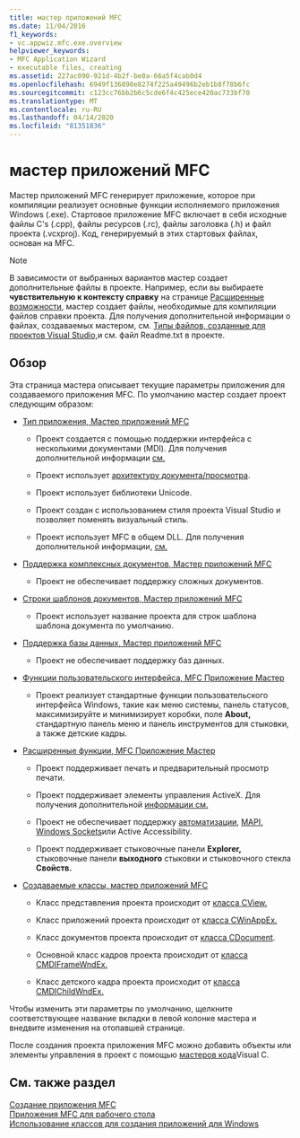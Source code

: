 ```yaml
---
title: мастер приложений MFC
ms.date: 11/04/2016
f1_keywords:
- vc.appwiz.mfc.exe.overview
helpviewer_keywords:
- MFC Application Wizard
- executable files, creating
ms.assetid: 227ac090-921d-4b2f-be0a-66a5f4cab0d4
ms.openlocfilehash: 6949f136890e8274f225a49496b2eb1b8f78b6fc
ms.sourcegitcommit: c123cc76bb2b6c5cde6f4c425ece420ac733bf70
ms.translationtype: MT
ms.contentlocale: ru-RU
ms.lasthandoff: 04/14/2020
ms.locfileid: "81351836"
---
```

# <a name="mfc-application-wizard"></a>мастер приложений MFC

Мастер приложений MFC генерирует приложение, которое при компиляции реализует основные функции исполняемого приложения Windows (.exe). Стартовое приложение MFC включает в себя исходные файлы C's (.cpp), файлы ресурсов (.rc), файлы заголовка (.h) и файл проекта (.vcxproj). Код, генерируемый в этих стартовых файлах, основан на MFC.

> [!NOTE]
> В зависимости от выбранных вариантов мастер создает дополнительные файлы в проекте. Например, если вы выбираете **чувствительную к контексту справку** на странице [Расширенные возможности,](../../mfc/reference/advanced-features-mfc-application-wizard.md) мастер создает файлы, необходимые для компиляции файлов справки проекта. Для получения дополнительной информации о файлах, создаваемых мастером, см. [Типы файлов, созданные для проектов Visual Studio,](../../build/reference/file-types-created-for-visual-cpp-projects.md)и см. файл Readme.txt в проекте.

## <a name="overview"></a>Обзор

Эта страница мастера описывает текущие параметры приложения для создаваемого приложения MFC. По умолчанию мастер создает проект следующим образом:

- [Тип приложения, Мастер приложений MFC](../../mfc/reference/application-type-mfc-application-wizard.md)

  - Проект создается с помощью поддержки интерфейса с несколькими документами (MDI). Для получения дополнительной информации [см.](../../mfc/sdi-and-mdi.md)

  - Проект использует [архитектуру документа/просмотра](../../mfc/document-view-architecture.md).

  - Проект использует библиотеки Unicode.

  - Проект создан с использованием стиля проекта Visual Studio и позволяет поменять визуальный стиль.

  - Проект использует MFC в общем DLL. Для получения дополнительной информации, [см.](../../build/dlls-in-visual-cpp.md)

- [Поддержка комплексных документов, Мастер приложений MFC](../../mfc/reference/compound-document-support-mfc-application-wizard.md)

  - Проект не обеспечивает поддержку сложных документов.

- [Строки шаблонов документов, Мастер приложений MFC](../../mfc/reference/document-template-strings-mfc-application-wizard.md)

  - Проект использует название проекта для строк шаблона шаблона документа по умолчанию.

- [Поддержка базы данных, Мастер приложений MFC](../../mfc/reference/database-support-mfc-application-wizard.md)

  - Проект не обеспечивает поддержку баз данных.

- [Функции пользовательского интерфейса, MFC Приложение Мастер](../../mfc/reference/user-interface-features-mfc-application-wizard.md)

  - Проект реализует стандартные функции пользовательского интерфейса Windows, такие как меню системы, панель статусов, максимизируйте и минимизирует коробки, поле **About,** стандартную панель меню и панель инструментов для стыковки, а также детские кадры.

- [Расширенные функции, MFC Приложение Мастер](../../mfc/reference/advanced-features-mfc-application-wizard.md)

  - Проект поддерживает печать и предварительный просмотр печати.

  - Проект поддерживает элементы управления ActiveX. Для получения дополнительной [информации см.](../../mfc/sequence-of-operations-for-creating-activex-controls.md)

  - Проект не обеспечивает поддержку [автоматизации,](../../mfc/automation.md) [MAPI,](../../mfc/mapi-support-in-mfc.md) [Windows Sockets](../../mfc/windows-sockets-in-mfc.md)или Active Accessibility.

  - Проект поддерживает стыковочные панели **Explorer,** стыковочные панели **выходного** стыковки и стыковочного стекла **Свойств.**

- [Создаваемые классы, мастер приложений MFC](../../mfc/reference/generated-classes-mfc-application-wizard.md)

  - Класс представления проекта происходит от [класса CView.](../../mfc/reference/cview-class.md)

  - Класс приложений проекта происходит от [класса CWinAppEx.](../../mfc/reference/cwinappex-class.md)

  - Класс документов проекта происходит от [класса CDocument](../../mfc/reference/cdocument-class.md).

  - Основной класс кадров проекта происходит от [класса CMDIFrameWndEx.](../../mfc/reference/cmdiframewndex-class.md)

  - Класс детского кадра проекта происходит от [класса CMDIChildWndEx.](../../mfc/reference/cmdichildwndex-class.md)

Чтобы изменить эти параметры по умолчанию, щелкните соответствующее название вкладки в левой колонке мастера и внедвите изменения на отопавшей странице.

После создания проекта приложения MFC можно добавить объекты или элементы управления в проект с помощью [мастеров кода](../../ide/adding-functionality-with-code-wizards-cpp.md)Visual C.

## <a name="see-also"></a>См. также раздел

[Создание приложения MFC](../../mfc/reference/creating-an-mfc-application.md)<br/>
[Приложения MFC для рабочего стола](../../mfc/mfc-desktop-applications.md)<br/>
[Использование классов для создания приложений для Windows](../../mfc/using-the-classes-to-write-applications-for-windows.md)
